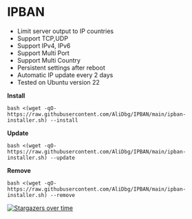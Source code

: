 # IPBAN

- Limit server output to IP countries
- Support TCP,UDP
- Support IPv4, IPv6
- Support Multi Port
- Support Multi Country
- Persistent settings after reboot
- Automatic IP update every 2 days
- Tested on Ubuntu version 22

**Install**
```
bash <(wget -qO- https://raw.githubusercontent.com/AliDbg/IPBAN/main/ipban-installer.sh) --install
```

**Update**
```
bash <(wget -qO- https://raw.githubusercontent.com/AliDbg/IPBAN/main/ipban-installer.sh) --update
```

**Remove**
```
bash <(wget -qO- https://raw.githubusercontent.com/AliDbg/IPBAN/main/ipban-installer.sh) --remove
```

[![Stargazers over time](https://starchart.cc/AliDbg/IPBAN.svg)](https://starchart.cc/AliDbg/IPBAN)
